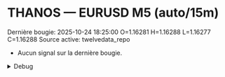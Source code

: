 # THANOS — EURUSD M5 (auto/15m)
Dernière bougie: 2025-10-24 18:25:00  O=1.16281  H=1.16288  L=1.16277  C=1.16288
Source active: twelvedata_repo

- Aucun signal sur la dernière bougie.

<details><summary>Debug</summary>

- TD_API_KEY manquant.

</details>